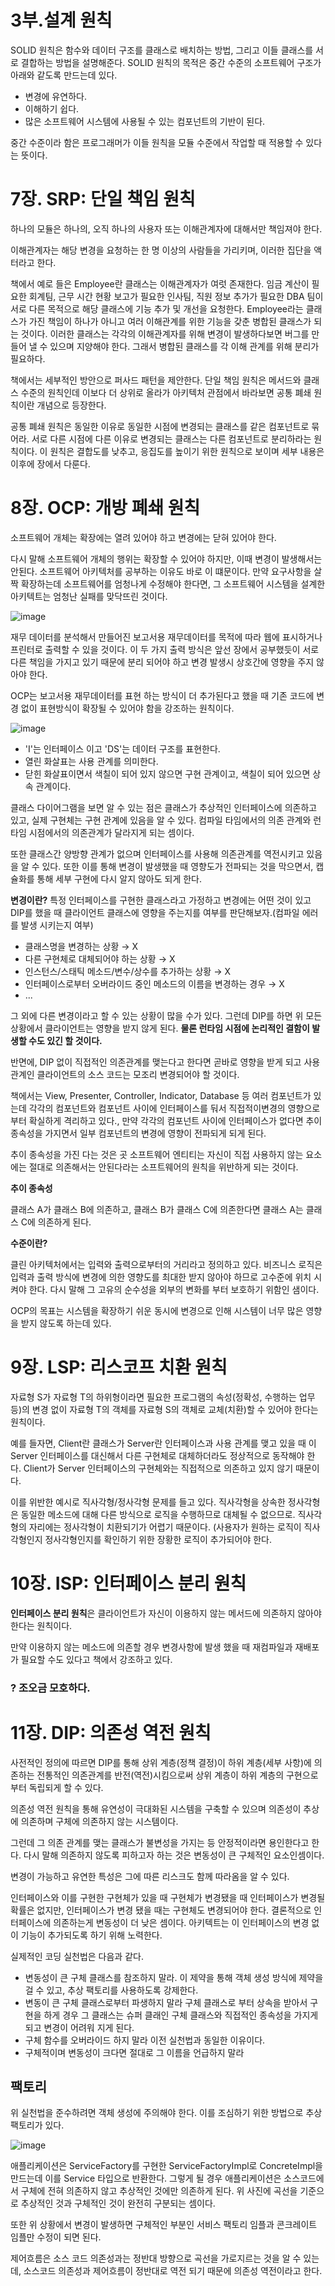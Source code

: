# 3부.설계 원칙
SOLID 원칙은 함수와 데이터 구조를 클래스로 배치하는 방법, 그리고 이들 클래스를 서로 결합하는 방법을 설명해준다. SOLID 원칙의 목적은 중간 수준의 소프트웨어 구조가 아래와 같도록 만드는데 있다.

- 변경에 유연하다.
- 이해하기 쉽다.
- 많은 소프트웨어 시스템에 사용될 수 있는 컴포넌트의 기반이 된다.

중간 수준이라 함은 프로그래머가 이들 원칙을 모듈 수준에서 작업할 때 적용할 수 있다는 뜻이다.

# 7장. SRP: 단일 책임 원칙

하나의 모듈은 하나의, 오직 하나의 사용자 또는 이해관계자에 대해서만 책임져야 한다.

이해관계자는 해당 변경을 요청하는 한 명 이상의 사람들을 가리키며, 이러한 집단을 액터라고 한다.

책에서 예로 들은 Employee란 클래스는 이해관계자가 여럿 존재한다.  임금 계산이 필요한 회계팀, 근무 시간 현황 보고가 필요한 인사팀, 직원 정보 추가가 필요한 DBA 팀이 서로 다른 목적으로 해당 클래스에 기능 추가 및 개선을 요청한다.  Employee라는 클래스가 가진 책임이 하나가 아니고 여러 이해관계를 위한 기능을 갖춘 병합된 클래스가 되는 것이다. 이러한 클래스는 각각의 이해관계자를 위해 변경이 발생하다보면 버그를 만들어 낼 수 있으며 지양해야 한다. 그래서 병합된 클래스를 각 이해 관계를 위해 분리가 필요하다.

책에서는 세부적인 방안으로 퍼사드 패턴을 제안한다. 단일 책임 원칙은 메서드와 클래스 수준의 원칙인데 이보다 더 상위로 올라가 아키텍처 관점에서 바라보면 공통 폐쇄 원칙이란 개념으로 등장한다. 

공통 폐쇄 원칙은 동일한 이유로 동일한 시점에 변경되는 클래스를 같은 컴포넌트로 묶어라. 서로 다른 시점에 다른 이유로 변경되는 클래스는 다른 컴포넌트로 분리하라는 원칙이다. 이 원칙은 결합도를 낮추고, 응집도를 높이기 위한 원칙으로 보이며 세부 내용은 이후에 장에서 다룬다.

# 8장. OCP: 개방 폐쇄 원칙

소프트웨어 개체는 확장에는 열려 있어야 하고 변경에는 닫혀 있어야 한다.

다시 말해 소프트웨어 개체의 행위는 확장할 수 있어야 하지만, 이때 변경이 발생해서는 안된다. 소프트웨어 아키텍처를 공부하는 이유도 바로 이 떄문이다. 만약 요구사항을 살짝 확장하는데 소프트웨어를 엄청나게 수정해야 한다면, 그 소프트웨어 시스템을 설계한 아키텍트는 엄청난 실패를 맞닥뜨린 것이다.

![image](https://user-images.githubusercontent.com/58139899/147716200-01f4998b-6e58-41ea-a14f-3586628f403e.png)

재무 데이터를 분석해서 만들어진 보고서용 재무데이터를 목적에 따라 웹에 표시하거나 프린터로 출력할 수 있을 것이다. 이 두 가지 출력 방식은 앞선 장에서 공부했듯이 서로 다른 책임을 가지고 있기 때문에 분리 되어야 하고 변경 발생시 상호간에 영향을 주지 않아야 한다. 

OCP는 보고서용 재무데이터를 표현 하는 방식이 더 추가된다고 했을 때 기존 코드에 변경 없이 표현방식이 확장될 수 있어야 함을 강조하는 원칙이다.

![image](https://user-images.githubusercontent.com/58139899/147716211-9b9a9752-cac4-4145-80a9-5771e2b0650c.png)
- 'I'는 인터페이스 이고 'DS'는 데이터 구조를 표현한다.
- 열린 화살표는 사용 관계를 의미한다.
- 닫힌 화살표이면서 색칠이 되어 있지 않으면 구현 관계이고, 색칠이 되어 있으면 상속 관계이다.

클래스 다이어그램을 보면 알 수 있는 점은 클래스가 추상적인 인터페이스에 의존하고 있고, 실제 구현체는 구현 관계에 있음을 알 수 있다. 컴파일 타임에서의 의존 관계와 런타임 시점에서의 의존관계가 달라지게 되는 셈이다.

또한 클래스간 양방향 관계가 없으며 인터페이스를 사용해 의존관계를 역전시키고 있음을 알 수 있다. 또한 이를 통해 변경이 발생했을 때 영향도가 전파되는 것을 막으면서, 캡슐화를 통해 세부 구현에 다시 알지 않아도 되게 한다.

**변경이란?**
특정 인터페이스를 구현한 클래스라고 가정하고 변경에는 어떤 것이 있고 DIP를 했을 때 클라이언트 클래스에 영향을 주는지를 여부를 판단해보자.(컴파일 에러를 발생 시키는지 여부)

- 클래스명을 변경하는 상황
→ X
- 다른 구현체로 대체되어야 하는 상황
→ X
- 인스턴스/스태틱 메소드/변수/상수를 추가하는 상황
→ X
- 인터페이스로부터 오버라이드 중인 메소드의 이름을 변경하는 경우
→ X
- ...

그 외에 다른 변경이라고 할 수 있는 상황이 많을 수가 있다. 그런데 DIP를 하면 위 모든 상황에서 클라이언트는 영향을 받지 않게 된다. **물론 런타임 시점에 논리적인 결함이 발생할 수도 있긴 할 것이다.**

반면에, DIP 없이 직접적인 의존관계를 맺는다고 한다면 곧바로 영향을 받게 되고 사용 관계인 클라이언트의 소스 코드는 모조리 변경되어야 할 것이다.

책에서는 View, Presenter, Controller, Indicator, Database 등 여러 컴포넌트가 있는데 각각의 컴포넌트와 컴포넌트 사이에 인터페이스를 둬서 직접적이변경의 영향으로부터 확실하게 격리하고 있다., 만약 각각의 컴포넌트 사이에 인터페이스가 없다면 추이 종속성을 가지면서 일부 컴포넌트의 변경에 영향이 전파되게 되게 된다. 

추이 종속성을 가진 다는 것은 곳 소프트웨어 엔티티는 자신이 직접 사용하지 않는 요소에는 절대로 의존해서는 안된다라는 소프트웨어의 원칙을 위반하게 되는 것이다.

**추이 종속성**

클래스 A가 클래스 B에 의존하고, 클래스 B가 클래스 C에 의존한다면 클래스 A는 클래스 C에 의존하게 된다.

**수준이란?**

클린 아키텍처에서는 입력와 출력으로부터의 거리라고 정의하고 있다.  비즈니스 로직은 입력과 출력 방식에 변경에 의한 영향도를 최대한 받지 않아야 하므로 고수준에 위치 시켜야 한다. 다시 말해 그 고유의 순수성을 외부의 변화를 부터 보호하기 위함인 샘이다.

OCP의 목표는 시스템을 확장하기 쉬운 동시에 변경으로 인해 시스템이 너무 많은 영향을 받지 않도록 하는데 있다.

# 9장. LSP: 리스코프 치환 원칙

자료형 S가 자료형 T의 하위형이라면 필요한 프로그램의 속성(정확성, 수행하는 업무 등)의 변경 없이 자료형 T의 객체를 자료형 S의 객체로 교체(치환)할 수 있어야 한다는 원칙이다.

예를 들자면, Client란 클래스가 Server란 인터페이스과 사용 관계를 맺고 있을 때 이 Server 인터페이스를 대신해서 다른 구현체로 대체하더라도 정상적으로 동작해야 한다. Client가 Server 인터페이스의 구현체와는 직접적으로 의존하고 있지 않기 때문이다.

이를 위반한 예시로 직사각형/정사각형 문제를 들고 있다. 직사각형을 상속한 정사각형은 동일한 메소드에 대해 다른 방식으로 로직을 수행하므로 대체될 수 없으므로. 직사각형의 자리에는 정사각형이 치환되기가 어렵기 때문이다. (사용자가 원하는 로직이 직사각형인지 정사각형인지를 확인하기 위한 장황한 로직이 추가되어야 한다.

# 10장. ISP: 인터페이스 분리 원칙

**인터페이스 분리 원칙**은 클라이언트가 자신이 이용하지 않는 메서드에 의존하지 않아야 한다는 원칙이다. 

만약 이용하지 않는 메소드에 의존할 경우 변경사항에 발생 했을 때 재컴파일과 재배포가 필요할 수도 있다고 책에서 강조하고 있다.

### ? 조오금 모호하다.

# 11장. DIP: 의존성 역전 원칙

사전적인 정의에 따르면 DIP를 통해 상위 계층(정책 결정)이 하위 계층(세부 사항)에 의존하는 전통적인 의존관계를 반전(역전)시킴으로써 상위 계층이 하위 계층의 구현으로부터 독립되게 할 수 있다.

의존성 역전 원칙을 통해 유연성이 극대화된 시스템을 구축할 수 있으며 의존성이 추상에 의존하며 구체에 의존하지 않는 시스템이다.

그런데 그 의존 관계를 맺는 클래스가 불변성을 가지는 등 안정적이라면 용인한다고 한다. 다시 말해 의존하지 않도록 피하고자 하는 것은 변동성이 큰 구체적인 요소인셈이다.

변경이 가능하고 유연한 특성은 그에 따른 리스크도 함께 따라옴을 알 수 있다.

인터페이스와 이를 구현한 구현체가 있을 때 구현체가 변경됐을 때 인터페이스가 변경될 확률은 없지만, 인터페이스가 변경 됐을 때는 구현체도 변경되어야 한다. 결론적으로 인터페이스에 의존하는게 변동성이 더 낮은 셈이다. 아키텍트는 이 인터페이스의 변경 없이 기능이 추가되도록 하기 위해 노력한다.

실제적인 코딩 실천법은 다음과 같다.

- 변동성이 큰 구체 클래스를 참조하지 말라.
이 제약을 통해 객체 생성 방식에 제약을 걸 수 있고, 추상 팩토리를 사용하도록 강제한다.
- 변동이 큰 구체 클래스로부터 파생하지 말라
구체 클래스로 부터 상속을 받아서 구현을 하게 경우 그 클래스는 슈퍼 클래인 구체 클래스와 직접적인 종속성을 가지게 되고 변경이 어려워 지게 된다.
- 구체 함수를 오버라이드 하지 말라
이전 실천법과 동일한 이유이다.
- 구체적이며 변동성이 크다면 절대로 그 이름을 언급하지 말라

## 팩토리

위 실천법을 준수하려면 객체 생성에 주의해야 한다. 이를 조심하기 위한 방법으로 추상 팩토리가 있다.

![image](https://user-images.githubusercontent.com/58139899/147716229-9da9333f-3ad2-4c7a-b768-3efa1e91dcc7.png)

애플리케이션은 ServiceFactory를 구현한 ServiceFactoryImpl로 ConcreteImpl을 만드는데 이를 Service 타입으로 반환한다. 그렇게 될 경우 애플리케이션은 소스코드에서 구체에 전혀 의존하지 않고 추상적인 것에만 의존하게 된다. 위 사진에 곡선을 기준으로 추상적인 것과 구체적인 것이 완전히 구분되는 셈이다.

또한 위 상황에서 변경이 발생하면 구체적인 부분인 서비스 팩토리 임플과 콘크레이트 임플만 수정이 되면 된다.

제어흐름은 소스 코드 의존성과는 정반대 방향으로 곡선을 가로지르는 것을 알 수 있는데, 소스코드 의존성과 제어흐름이 정반대로 역전 되기 때문에 의존성 역전이라고 한다.
